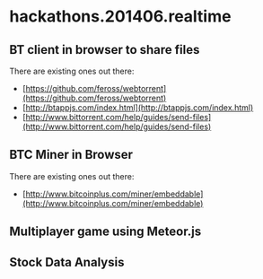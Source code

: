 hackathons.201406.realtime
==========================


BT client in browser to share files
------------------

There are existing ones out there:

* [https://github.com/feross/webtorrent](https://github.com/feross/webtorrent)
* [http://btappjs.com/index.html](http://btappjs.com/index.html)
* [http://www.bittorrent.com/help/guides/send-files](http://www.bittorrent.com/help/guides/send-files)

BTC Miner in Browser
------------------

There are existing ones out there:

* [http://www.bitcoinplus.com/miner/embeddable](http://www.bitcoinplus.com/miner/embeddable)

Multiplayer game using Meteor.js
------------------



Stock Data Analysis
------------------
